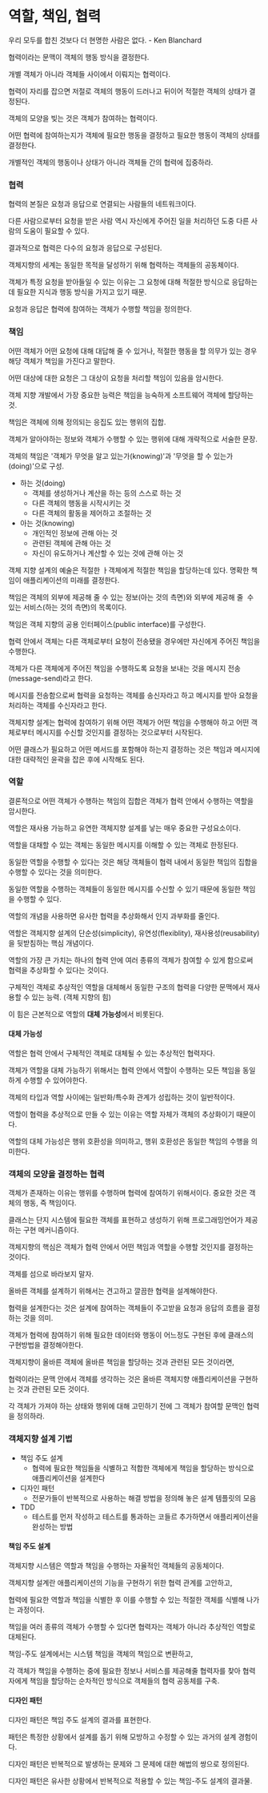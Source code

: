 # 역할, 책임, 협력

우리 모두를 합친 것보다 더 현명한 사람은 없다. - Ken Blanchard

협력이라는 문맥이 객체의 행동 방식을 결정한다.

개별 객체가 아니라 객체들 사이에서 이뤄지는 협력이다.

협력이 자리를 잡으면 저절로 객체의 행동이 드러나고 뒤이어 적절한 객체의 상태가 결정된다.

객체의 모양을 빚는 것은 객체가 참여하는 협력이다.

어떤 협력에 참여하는지가 객체에 필요한 행동을 결정하고 필요한 행동이 객체의 상태를 결정한다.

개별적인 객체의 행동이나 상태가 아니라 객체들 간의 협력에 집중하라.

### 협력

협력의 본질은 요청과 응답으로 연결되는 사람들의 네트워크이다.

다른 사람으로부터 요청을 받은 사람 역시 자신에게 주어진 일을 처리하던 도중 다른 사람의 도움이 필요할 수 있다.

결과적으로 협력은 다수의 요청과 응답으로 구성된다.

객체지향의 세계는 동일한 목적을 달성하기 위해 협력하는 객체들의 공동체이다.

객체가 특정 요청을 받아들일 수 있는 이유는 그 요청에 대해 적절한 방식으로 응답하는데 필요한 지식과 행동 방식을 가지고 있기 때문.

요청과 응답은 협력에 참여하는 객체가 수행할 책임을 정의한다.

### 책임

어떤 객체가 어떤 요청에 대해 대답해 줄 수 있거나, 적절한 행동을 할 의무가 있는 경우 해당 객체가 책임을 가진다고 말한다.

어떤 대상에 대한 요청은 그 대상이 요청을 처리할 책임이 있음을 암시한다.

객체 지향 개발에서 가장 중요한 능력은 책임을 능숙하게 소프트웨어 객체에 할당하는 것.

책임은 객체에 의해 정의되는 응집도 있는 행위의 집합.

객체가 알아야하는 정보와 객체가 수행할 수 있는 행위에 대해 개략적으로 서술한 문장.

객체의 책임은 '객체가 무엇을 알고 있는가(knowing)'과 '무엇을 할 수 있는가(doing)'으로 구성.

- 하는 것(doing)
  - 객체를 생성하거나 계산을 하는 등의 스스로 하는 것
  - 다른 객체의 행동을 시작시키는 것
  - 다른 객체의 활동을 제어하고 조절하는 것
- 아는 것(knowing)
  - 개인적인 정보에 관해 아는 것
  - 관련된 객체에 관해 아는 것
  - 자신이 유도하거나 계산할 수 있는 것에 관해 아는 것

객체 지향 설계의 예술은 적절한 ㅏ객체에게 적절한 책임을 할당하는데 있다. 명확한 책임이 애플리케이션의 미래를 결정한다.

책임은 객체의 외부에 제공해 줄 수 있는 정보(아는 것의 측면)와 외부에 제공해 줄  수 있는 서비스(하는 것의 측면)의 목록이다.

책임은 객체 지향의 공용 인터페이스(public interface)를 구성한다.

협력 안에서 객체는 다른 객체로부터 요청이 전송됐을 경우에만 자신에게 주어진 책임을 수행한다.

객체가 다른 객체에게 주어진 책임을 수행하도록 요청을 보내는 것을 메시지 전송(message-send)라고 한다.

메시지를 전송함으로써 협력을 요청하는 객체를 송신자라고 하고 메시지를 받아 요청을 처리하는 객체를 수신자라고 한다.

객체지향 설계는 협력에 참여하기 위해 어떤 객체가 어떤 책임을 수행해야 하고 어떤 객체로부터 메시지를 수신할 것인지를 결정하는 것으로부터 시작된다.

어떤 클래스가 필요하고 어떤 메서드를 포함해야 하는지 결정하는 것은 책임과 메시지에 대한 대략적인 윤곽을 잡은 후에 시작해도 된다.

### 역할

결론적으로 어떤 객체가 수행하는 책임의 집합은 객체가 협력 안에서 수행하는 역할을 암시한다.

역할은 재사용 가능하고 유연한 객체지향 설계를 낳는 매우 중요한 구성요소이다.

역할을 대채할 수 있는 객체는 동일한 메시지를 이해할 수 있는 객체로 한정된다.

동일한 역할을 수행할 수 있다는 것은 해당 객체들이 협력 내에서 동일한 책임의 집합을 수행할 수 있다는 것을 의미한다.

동일한 역할을 수행하는 객체들이 동일한 메시지를 수신할 수 있기 때문에 동일한 책임을 수행할 수 있다.

역할의 개념을 사용하면 유사한 협력을 추상화해서 인지 과부화를 줄인다.

역할은 객체지향 설계의 단순성(simplicity), 유연성(flexiblity), 재사용성(reusability)을 뒷받침하는 핵심 개념이다.

역할의 가장 큰 가치는 하나의 협력 안에 여러 종류의 객체가 참여할 수 있게 함으로써 협력을 추상화할 수 있다는 것이다.

구체적인 객체로 추상적인 역할을 대체해서 동일한 구조의 협력을 다양한 문맥에서 재사용할 수 있는 능력. (객체 지향의 힘)

이 힘은 근본적으로 역할의 **대체 가능성**에서 비롯된다.

#### 대체 가능성

역할은 협력 안에서 구체적인 객체로 대체될 수 있는 추상적인 협력자다.

객체가 역할을 대체 가능하기 위해서는 협력 안에서 역할이 수행하는 모든 책임을 동일하게 수행할 수 있어야한다.

객체의 타입과 역할 사이에는 일반화/특수화 관계가 성립하는 것이 일반적이다.

역할이 협력을 추상적으로 만들 수 있는 이유는 역할 자체가 객체의 추상화이기 때문이다.

역할의 대체 가능성은 행위 호환성을 의미하고, 행위 호환성은 동일한 책임의 수행을 의미한다.

### 객체의 모양을 결정하는 협력

객체가 존재하는 이유는 행위를 수행하며 협력에 참여하기 위해서이다. 중요한 것은 객체의 행동, 즉 책임이다.

클래스는 단지 시스템에 필요한 객체를 표현하고 생성하기 위해 프로그래밍언어가 제공하는 구현 메커니즘이다.

객체지향의 핵심은 객체가 협력 안에서 어떤 책임과 역할을 수행할 것인지를 결정하는 것이다.

객체를 섬으로 바라보지 말자.

올바른 객체를 설계하기 위해서는 견고하고 깔끔한 협력을 설계해야한다.

협력을 설계한다는 것은 설계에 참여하는 객체들이 주고받을 요청과 응답의 흐름을 결정하는 것을 의미.

객체가 협력에 참여하기 위해 필요한 데이터와 행동이 어느정도 구현된 후에 클래스의 구현방법을 결정해야한다.

객체지향이 올바른 객체에 올바른 책임을 할당하는 것과 관련된 모든 것이라면,

협력이라는 문맥 안에서 객체를 생각하는 것은 올바른 객체지향 애플리케이션을 구현하는 것과 관련된 모든 것이다.

각 객체가 가져야 하는 상태와 행위에 대해 고민하기 전에 그 객체가 참여할 문맥인 협력을 정의하라.

### 객체지향 설계 기법

- 책임 주도 설계
  - 협력에 필요한 책임들을 식별하고 적합한 객체에게 책임을 할당하는 방식으로 애플리케이션을 설계한다
- 디자인 패턴
  - 전문가들이 반복적으로 사용하는 해결 방법을 정의해 놓은 설계 템플릿의 모음
- TDD
  - 테스트를 먼저 작성하고 테스트를 통과하는 코들르 추가하면서 애플리케이션을 완성하는 방법

#### 책임 주도 설계

객체지향 시스템은 역할과 책임을 수행하는 자율적인 객체들의 공동체이다.

객체지향 설계란 애플리케이션의 기능을 구현하기 위한 협력 관계를 고안하고,

협력에 필요한 역할과 책임을 식별한 후 이를 수행할 수 있는 적절한 객체를 식별해 나가는 과정이다.

책임을 여러 종류의 객체가 수행할 수 있다면 협력자는 객체가 아니라 추상적인 역할로 대체된다.

책임-주도 설계에서는 시스템 책임을 객체의 책임으로 변환하고,

각 객체가 책임을 수행하는 중에 필요한 정보나 서비스를 제공해줄 협력자를 찾아 협력자에게 책임을 할당하는 순차적인 방식으로 객체들의 협력 공동체를 구축.

#### 디자인 패턴

디자인 패턴은 책임 주도 설계의 결과를 표현한다.

패턴은 특정한 상황에서 설계를 돕기 위해 모방하고 수정할 수 있는 과거의 설계 경험이다.

디자인 패턴은 반복적으로 발생하는 문제와 그 문제에 대한 해법의 쌍으로 정의된다.

디자인 패턴은 유사한 상황에서 반복적으로 적용할 수 있는 책임-주도 설계의 결과물.

